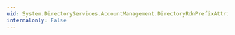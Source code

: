 ```yaml
---
uid: System.DirectoryServices.AccountManagement.DirectoryRdnPrefixAttribute.#ctor(System.String)
internalonly: False
---
```

